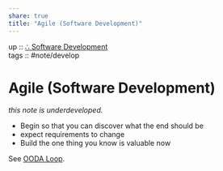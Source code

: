 ```yaml
---  
share: true  
title: "Agile (Software Development)"  
---  
```

up :: [∴ Software Development](./%E2%88%B4-Software-Development.md)  
tags :: #note/develop   
  
# Agile (Software Development)  
*this note is underdeveloped.*  
  
- Begin so that you can discover what the end should be  
- expect requirements to change  
- Build the one thing you know is valuable now  
  
See [OODA Loop](./OODA-Loop.md).